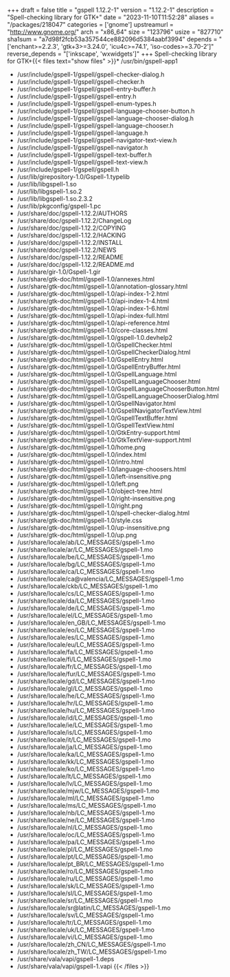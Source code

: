 +++
draft = false
title = "gspell 1.12.2-1"
version = "1.12.2-1"
description = "Spell-checking library for GTK+"
date = "2023-11-10T11:52:28"
aliases = "/packages/218047"
categories = ['gnome']
upstreamurl = "http://www.gnome.org/"
arch = "x86_64"
size = "123796"
usize = "827710"
sha1sum = "a7d98f2fcb53a357544ce882096d5384aabf3994"
depends = "['enchant>=2.2.3', 'gtk+3>=3.24.0', 'icu4c>=74.1', 'iso-codes>=3.70-2']"
reverse_depends = "['inkscape', 'wxwidgets']"
+++
Spell-checking library for GTK+{{< files text="show files" >}}* /usr/bin/gspell-app1
* /usr/include/gspell-1/gspell/gspell-checker-dialog.h
* /usr/include/gspell-1/gspell/gspell-checker.h
* /usr/include/gspell-1/gspell/gspell-entry-buffer.h
* /usr/include/gspell-1/gspell/gspell-entry.h
* /usr/include/gspell-1/gspell/gspell-enum-types.h
* /usr/include/gspell-1/gspell/gspell-language-chooser-button.h
* /usr/include/gspell-1/gspell/gspell-language-chooser-dialog.h
* /usr/include/gspell-1/gspell/gspell-language-chooser.h
* /usr/include/gspell-1/gspell/gspell-language.h
* /usr/include/gspell-1/gspell/gspell-navigator-text-view.h
* /usr/include/gspell-1/gspell/gspell-navigator.h
* /usr/include/gspell-1/gspell/gspell-text-buffer.h
* /usr/include/gspell-1/gspell/gspell-text-view.h
* /usr/include/gspell-1/gspell/gspell.h
* /usr/lib/girepository-1.0/Gspell-1.typelib
* /usr/lib/libgspell-1.so
* /usr/lib/libgspell-1.so.2
* /usr/lib/libgspell-1.so.2.3.2
* /usr/lib/pkgconfig/gspell-1.pc
* /usr/share/doc/gspell-1.12.2/AUTHORS
* /usr/share/doc/gspell-1.12.2/ChangeLog
* /usr/share/doc/gspell-1.12.2/COPYING
* /usr/share/doc/gspell-1.12.2/HACKING
* /usr/share/doc/gspell-1.12.2/INSTALL
* /usr/share/doc/gspell-1.12.2/NEWS
* /usr/share/doc/gspell-1.12.2/README
* /usr/share/doc/gspell-1.12.2/README.md
* /usr/share/gir-1.0/Gspell-1.gir
* /usr/share/gtk-doc/html/gspell-1.0/annexes.html
* /usr/share/gtk-doc/html/gspell-1.0/annotation-glossary.html
* /usr/share/gtk-doc/html/gspell-1.0/api-index-1-2.html
* /usr/share/gtk-doc/html/gspell-1.0/api-index-1-4.html
* /usr/share/gtk-doc/html/gspell-1.0/api-index-1-6.html
* /usr/share/gtk-doc/html/gspell-1.0/api-index-full.html
* /usr/share/gtk-doc/html/gspell-1.0/api-reference.html
* /usr/share/gtk-doc/html/gspell-1.0/core-classes.html
* /usr/share/gtk-doc/html/gspell-1.0/gspell-1.0.devhelp2
* /usr/share/gtk-doc/html/gspell-1.0/GspellChecker.html
* /usr/share/gtk-doc/html/gspell-1.0/GspellCheckerDialog.html
* /usr/share/gtk-doc/html/gspell-1.0/GspellEntry.html
* /usr/share/gtk-doc/html/gspell-1.0/GspellEntryBuffer.html
* /usr/share/gtk-doc/html/gspell-1.0/GspellLanguage.html
* /usr/share/gtk-doc/html/gspell-1.0/GspellLanguageChooser.html
* /usr/share/gtk-doc/html/gspell-1.0/GspellLanguageChooserButton.html
* /usr/share/gtk-doc/html/gspell-1.0/GspellLanguageChooserDialog.html
* /usr/share/gtk-doc/html/gspell-1.0/GspellNavigator.html
* /usr/share/gtk-doc/html/gspell-1.0/GspellNavigatorTextView.html
* /usr/share/gtk-doc/html/gspell-1.0/GspellTextBuffer.html
* /usr/share/gtk-doc/html/gspell-1.0/GspellTextView.html
* /usr/share/gtk-doc/html/gspell-1.0/GtkEntry-support.html
* /usr/share/gtk-doc/html/gspell-1.0/GtkTextView-support.html
* /usr/share/gtk-doc/html/gspell-1.0/home.png
* /usr/share/gtk-doc/html/gspell-1.0/index.html
* /usr/share/gtk-doc/html/gspell-1.0/intro.html
* /usr/share/gtk-doc/html/gspell-1.0/language-choosers.html
* /usr/share/gtk-doc/html/gspell-1.0/left-insensitive.png
* /usr/share/gtk-doc/html/gspell-1.0/left.png
* /usr/share/gtk-doc/html/gspell-1.0/object-tree.html
* /usr/share/gtk-doc/html/gspell-1.0/right-insensitive.png
* /usr/share/gtk-doc/html/gspell-1.0/right.png
* /usr/share/gtk-doc/html/gspell-1.0/spell-checker-dialog.html
* /usr/share/gtk-doc/html/gspell-1.0/style.css
* /usr/share/gtk-doc/html/gspell-1.0/up-insensitive.png
* /usr/share/gtk-doc/html/gspell-1.0/up.png
* /usr/share/locale/ab/LC_MESSAGES/gspell-1.mo
* /usr/share/locale/ar/LC_MESSAGES/gspell-1.mo
* /usr/share/locale/be/LC_MESSAGES/gspell-1.mo
* /usr/share/locale/bg/LC_MESSAGES/gspell-1.mo
* /usr/share/locale/ca/LC_MESSAGES/gspell-1.mo
* /usr/share/locale/ca@valencia/LC_MESSAGES/gspell-1.mo
* /usr/share/locale/ckb/LC_MESSAGES/gspell-1.mo
* /usr/share/locale/cs/LC_MESSAGES/gspell-1.mo
* /usr/share/locale/da/LC_MESSAGES/gspell-1.mo
* /usr/share/locale/de/LC_MESSAGES/gspell-1.mo
* /usr/share/locale/el/LC_MESSAGES/gspell-1.mo
* /usr/share/locale/en_GB/LC_MESSAGES/gspell-1.mo
* /usr/share/locale/eo/LC_MESSAGES/gspell-1.mo
* /usr/share/locale/es/LC_MESSAGES/gspell-1.mo
* /usr/share/locale/eu/LC_MESSAGES/gspell-1.mo
* /usr/share/locale/fa/LC_MESSAGES/gspell-1.mo
* /usr/share/locale/fi/LC_MESSAGES/gspell-1.mo
* /usr/share/locale/fr/LC_MESSAGES/gspell-1.mo
* /usr/share/locale/fur/LC_MESSAGES/gspell-1.mo
* /usr/share/locale/gd/LC_MESSAGES/gspell-1.mo
* /usr/share/locale/gl/LC_MESSAGES/gspell-1.mo
* /usr/share/locale/he/LC_MESSAGES/gspell-1.mo
* /usr/share/locale/hr/LC_MESSAGES/gspell-1.mo
* /usr/share/locale/hu/LC_MESSAGES/gspell-1.mo
* /usr/share/locale/id/LC_MESSAGES/gspell-1.mo
* /usr/share/locale/ie/LC_MESSAGES/gspell-1.mo
* /usr/share/locale/is/LC_MESSAGES/gspell-1.mo
* /usr/share/locale/it/LC_MESSAGES/gspell-1.mo
* /usr/share/locale/ja/LC_MESSAGES/gspell-1.mo
* /usr/share/locale/ka/LC_MESSAGES/gspell-1.mo
* /usr/share/locale/kk/LC_MESSAGES/gspell-1.mo
* /usr/share/locale/ko/LC_MESSAGES/gspell-1.mo
* /usr/share/locale/lt/LC_MESSAGES/gspell-1.mo
* /usr/share/locale/lv/LC_MESSAGES/gspell-1.mo
* /usr/share/locale/mjw/LC_MESSAGES/gspell-1.mo
* /usr/share/locale/ml/LC_MESSAGES/gspell-1.mo
* /usr/share/locale/ms/LC_MESSAGES/gspell-1.mo
* /usr/share/locale/nb/LC_MESSAGES/gspell-1.mo
* /usr/share/locale/ne/LC_MESSAGES/gspell-1.mo
* /usr/share/locale/nl/LC_MESSAGES/gspell-1.mo
* /usr/share/locale/oc/LC_MESSAGES/gspell-1.mo
* /usr/share/locale/pa/LC_MESSAGES/gspell-1.mo
* /usr/share/locale/pl/LC_MESSAGES/gspell-1.mo
* /usr/share/locale/pt/LC_MESSAGES/gspell-1.mo
* /usr/share/locale/pt_BR/LC_MESSAGES/gspell-1.mo
* /usr/share/locale/ro/LC_MESSAGES/gspell-1.mo
* /usr/share/locale/ru/LC_MESSAGES/gspell-1.mo
* /usr/share/locale/sk/LC_MESSAGES/gspell-1.mo
* /usr/share/locale/sl/LC_MESSAGES/gspell-1.mo
* /usr/share/locale/sr/LC_MESSAGES/gspell-1.mo
* /usr/share/locale/sr@latin/LC_MESSAGES/gspell-1.mo
* /usr/share/locale/sv/LC_MESSAGES/gspell-1.mo
* /usr/share/locale/tr/LC_MESSAGES/gspell-1.mo
* /usr/share/locale/uk/LC_MESSAGES/gspell-1.mo
* /usr/share/locale/vi/LC_MESSAGES/gspell-1.mo
* /usr/share/locale/zh_CN/LC_MESSAGES/gspell-1.mo
* /usr/share/locale/zh_TW/LC_MESSAGES/gspell-1.mo
* /usr/share/vala/vapi/gspell-1.deps
* /usr/share/vala/vapi/gspell-1.vapi
{{< /files >}}